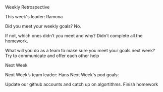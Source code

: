 Weekly Retrospective

This week's leader: Ramona

Did you meet your weekly goals?
No.

If not, which ones didn't you meet and why?
Didn't complete all the homework.

What will you do as a team to make sure you meet your goals next week?
Try to communicate and offer each other help

Next Week

Next Week’s team leader: Hans Next Week's pod goals:

Update our github accounts and catch up on algortithms.
Finish homework
